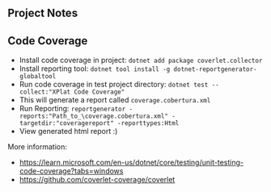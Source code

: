 Project Notes
-------------

## Code Coverage

* Install code coverage in project: `dotnet add package coverlet.collector`
* Install reporting tool: `dotnet tool install -g dotnet-reportgenerator-globaltool`
* Run code coverage in test project directory: `dotnet test --collect:"XPlat Code Coverage"`
* This will generate a report called `coverage.cobertura.xml`
* Run Reporting: `reportgenerator -reports:"Path_to_\coverage.cobertura.xml" -targetdir:"coveragereport" -reporttypes:Html`
* View generated html report :)

More information:
* https://learn.microsoft.com/en-us/dotnet/core/testing/unit-testing-code-coverage?tabs=windows
* https://github.com/coverlet-coverage/coverlet

